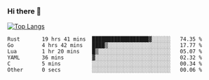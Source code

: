 ### Hi there 👋

<!--
**3Xpl0it3r/3Xpl0it3r** is a ✨ _special_ ✨ repository because its `README.md` (this file) appears on your GitHub profile.

Here are some ideas to get you started:

- 🔭 I’m currently working on ...
- 🌱 I’m currently learning ...
- 👯 I’m looking to collaborate on ...
- 🤔 I’m looking for help with ...
- 💬 Ask me about ...
- 📫 How to reach me: ...
- 😄 Pronouns: ...
- ⚡ Fun fact: ...
-->


[![Top Langs](https://github-readme-stats.vercel.app/api/top-langs/?username=3Xpl0it3r&layout=compact)](https://github.com/3Xpl0it3r/3Xpl0it3r)

<!--START_SECTION:waka-->

```text
Rust       19 hrs 41 mins  ██████████████████▓░░░░░░   74.35 %
Go         4 hrs 42 mins   ████▒░░░░░░░░░░░░░░░░░░░░   17.77 %
Lua        1 hr 20 mins    █▒░░░░░░░░░░░░░░░░░░░░░░░   05.07 %
YAML       36 mins         ▓░░░░░░░░░░░░░░░░░░░░░░░░   02.32 %
C          5 mins          ░░░░░░░░░░░░░░░░░░░░░░░░░   00.34 %
Other      0 secs          ░░░░░░░░░░░░░░░░░░░░░░░░░   00.06 %
```

<!--END_SECTION:waka-->
